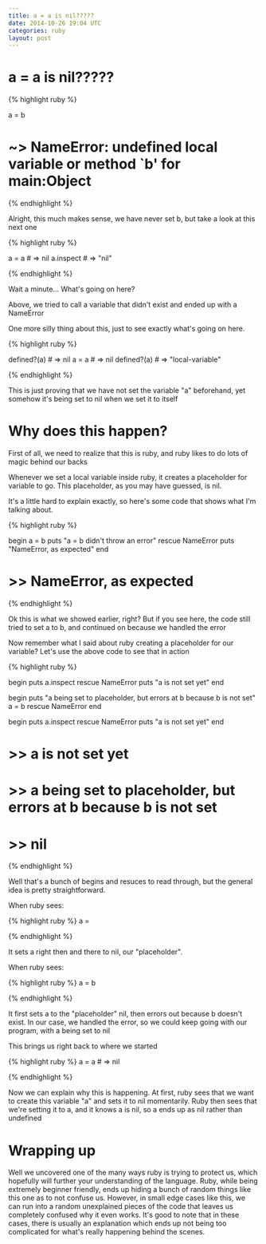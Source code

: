 ```yaml
---
title: a = a is nil?????
date: 2014-10-26 19:04 UTC
categories: ruby
layout: post
---
```


# a = a is nil?????

{% highlight ruby %}

a = b

# ~> NameError: undefined local variable or method `b' for main:Object

{% endhighlight %}

Alright, this much makes sense, we have never set b, but take a look at this next one

{% highlight ruby %}

a = a      # => nil
a.inspect  # => "nil"

{% endhighlight %}

Wait a minute... What's going on here?

Above, we tried to call a variable that didn't exist and ended up with a NameError

One more silly thing about this, just to see exactly what's going on here.

{% highlight ruby %}

defined?(a)  # => nil
a = a        # => nil
defined?(a)  # => "local-variable"

{% endhighlight %}

This is just proving that we have not set the variable "a" beforehand, yet somehow it's being set to nil when we set it to itself

# Why does this happen? #

First of all, we need to realize that this is ruby, and ruby likes to do lots of magic behind our backs

Whenever we set a local variable inside ruby, it creates a placeholder for variable to go. This placeholder, as you may have guessed, is nil.

It's a little hard to explain exactly, so here's some code that shows what I'm talking about.

{% highlight ruby %}

begin
  a = b
  puts "a = b didn't throw an error"
rescue NameError
  puts "NameError, as expected"
end

# >> NameError, as expected

{% endhighlight %}

Ok this is what we showed earlier, right? But if you see here, the code still tried to set a to b, and continued on because we handled the error

Now remember what I said about ruby creating a placeholder for our variable? Let's use the above code to see that in action


{% highlight ruby %}

begin
  puts a.inspect
rescue NameError
  puts "a is not set yet"
end

begin
  puts "a being set to placeholder, but errors at b because b is not set"
  a = b
rescue NameError
end

begin
  puts a.inspect
rescue NameError
  puts "a is not set yet"
end

# >> a is not set yet
# >> a being set to placeholder, but errors at b because b is not set
# >> nil

{% endhighlight %}

Well that's a bunch of begins and resuces to read through, but the general idea is pretty straightforward.

When ruby sees:

{% highlight ruby %}
a =

{% endhighlight %}

It sets a right then and there to nil, our "placeholder".

When ruby sees:

{% highlight ruby %}
a = b

{% endhighlight %}

It first sets a to the "placeholder" nil, then errors out because b doesn't exist.
In our case, we handled the error, so we could keep going with our program, with a being set to nil

This brings us right back to where we started

{% highlight ruby %}
a = a # => nil

{% endhighlight %}

Now we can explain why this is happening.
At first, ruby sees that we want to create this variable "a" and sets it to nil momentarily.
Ruby then sees that we're setting it to a, and it knows a is nil, so a ends up as nil rather than undefined

# Wrapping up

Well we uncovered one of the many ways ruby is trying to protect us, which hopefully will further your understanding of the language.
Ruby, while being extremely beginner friendly, ends up hiding a bunch of random things like this one as to not confuse us.
However, in small edge cases like this, we can run into a random unexplained pieces of the code that leaves us completely confused why it even works.
It's good to note that in these cases, there is usually an explanation which ends up not being too complicated for what's really happening behind the scenes.
